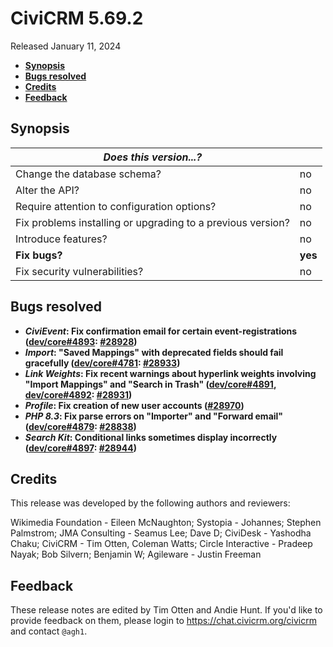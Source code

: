 # CiviCRM 5.69.2

Released January 11, 2024

- **[Synopsis](#synopsis)**
- **[Bugs resolved](#bugs)**
- **[Credits](#credits)**
- **[Feedback](#feedback)**

## <a name="synopsis"></a>Synopsis

| *Does this version...?*                                         |          |
| --------------------------------------------------------------- | -------- |
| Change the database schema?                                     | no       |
| Alter the API?                                                  | no       |
| Require attention to configuration options?                     | no       |
| Fix problems installing or upgrading to a previous version?     | no       |
| Introduce features?                                             | no       |
| **Fix bugs?**                                                   | **yes**  |
| Fix security vulnerabilities?                                   | no       |

## <a name="bugs"></a>Bugs resolved

* **_CiviEvent_: Fix confirmation email for certain event-registrations ([dev/core#4893](https://lab.civicrm.org/dev/core/-/issues/4893): [#28928](https://github.com/civicrm/civicrm-core/pull/28928))**
* **_Import_: "Saved Mappings" with deprecated fields should fail gracefully ([dev/core#4781](https://lab.civicrm.org/dev/core/-/issues/4781): [#28933](https://github.com/civicrm/civicrm-core/pull/28933))**
* **_Link Weights_: Fix recent warnings about hyperlink weights involving "Import Mappings" and "Search in Trash" ([dev/core#4891](https://lab.civicrm.org/dev/core/-/issues/4891), [dev/core#4892](https://lab.civicrm.org/dev/core/-/issues/4892): [#28931](https://github.com/civicrm/civicrm-core/pull/28931))**
* **_Profile_: Fix creation of new user accounts ([#28970](https://github.com/civicrm/civicrm-core/pull/28970))**
* **_PHP 8.3_: Fix parse errors on "Importer" and "Forward email" ([dev/core#4879](https://lab.civicrm.org/dev/core/-/issues/4879): [#28838](https://github.com/civicrm/civicrm-core/pull/28838))**
* **_Search Kit_: Conditional links sometimes display incorrectly ([dev/core#4897](https://lab.civicrm.org/dev/core/-/issues/4897): [#28944](https://github.com/civicrm/civicrm-core/pull/28944))**

## <a name="credits"></a>Credits

This release was developed by the following authors and reviewers:

Wikimedia Foundation - Eileen McNaughton; Systopia - Johannes; Stephen Palmstrom; JMA
Consulting - Seamus Lee; Dave D; CiviDesk - Yashodha Chaku; CiviCRM - Tim Otten, Coleman
Watts; Circle Interactive - Pradeep Nayak; Bob Silvern; Benjamin W; Agileware - Justin
Freeman

## <a name="feedback"></a>Feedback

These release notes are edited by Tim Otten and Andie Hunt.  If you'd like to
provide feedback on them, please login to https://chat.civicrm.org/civicrm and
contact `@agh1`.
